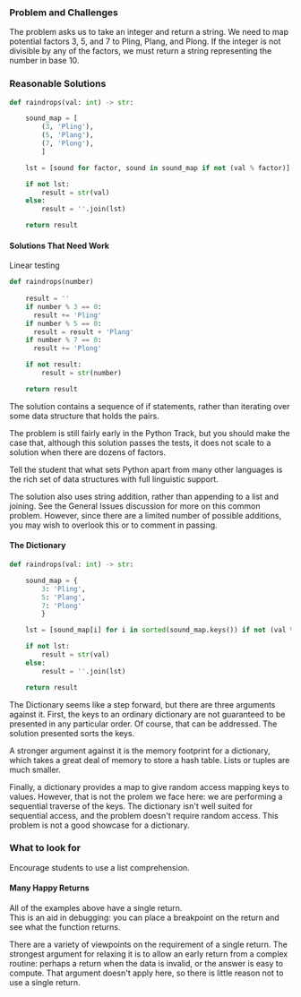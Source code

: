 ### Problem and Challenges

The problem asks us to take an integer and return a string.
We need to map potential factors 3, 5, and 7 to Pling, Plang, and Plong.
If the integer is not divisible by any of the factors, we must
return a string representing the number in base 10.

### Reasonable Solutions

```python
def raindrops(val: int) -> str:

    sound_map = [
        (3, 'Pling'),
        (5, 'Plang'),
        (7, 'Plong'),
        ]

    lst = [sound for factor, sound in sound_map if not (val % factor)]

    if not lst:
        result = str(val)
    else:
        result = ''.join(lst)

    return result
```

#### Solutions That Need Work

Linear testing

```python
def raindrops(number) 
  
    result = ''
    if number % 3 == 0:
      result += 'Pling'
    if number % 5 == 0:
      result = result + 'Plang'
    if number % 7 == 0:
      result += 'Plong'

    if not result:
        result = str(number)

    return result
```

The solution contains
a sequence of if statements, rather than iterating
over some data structure that holds the pairs.

The problem is still fairly early in the Python 
Track, but you should make the case that, although
this solution passes the tests, it does not scale
to a solution when there are dozens of factors.

Tell the student that what sets Python apart
from many other languages is the rich set of 
data structures with full linguistic support.

The solution also uses string addition,
rather than appending to a list and joining.
See the General Issues discussion for more
on this common problem.
However, since there are a limited number
of possible additions, you may wish to overlook this
or to comment in passing.


#### The Dictionary

```python
def raindrops(val: int) -> str:

    sound_map = {
        3: 'Pling',
        5: 'Plang',
        7: 'Plong'
        }

    lst = [sound_map[i] for i in sorted(sound_map.keys()) if not (val % i)]

    if not lst:
        result = str(val)
    else:
        result = ''.join(lst)

    return result
```

The Dictionary seems like a step forward, but there are three arguments
against it. First, the keys to an ordinary dictionary are not
guaranteed to be presented in any particular order. Of course,
that can be addressed. The solution presented sorts the keys.

A stronger argument against it is the memory footprint for a
dictionary, which takes a great deal of memory to store
a hash table. Lists or tuples are much smaller.  

Finally, a dictionary provides a map to give
random access mapping keys to values. 
However, that is not the prolem we face here:
we are performing a sequential traverse of the 
keys. 
The dictionary isn't well suited for sequential
access, and the problem doesn't require random access. 
This problem is not a good showcase for a dictionary.   

### What to look for

Encourage students to use a list comprehension.

#### Many Happy Returns

All of the examples above have a single return.  
This is an aid in debugging: you can place a 
breakpoint on the return and see what the function
returns.  

There are a variety of viewpoints on the requirement
of a single return. The strongest argument for
relaxing it is to allow an early return from a 
complex routine: perhaps a return when the data
is invalid, or the answer is easy to compute. 
That argument doesn't apply here, so there is
little reason not to use a single return. 
